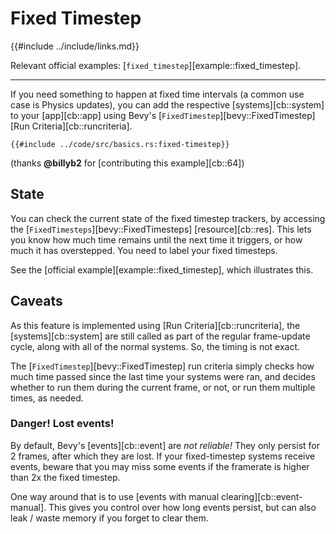 # Fixed Timestep

{{#include ../include/links.md}}

Relevant official examples:
[`fixed_timestep`][example::fixed_timestep].

---

If you need something to happen at fixed time intervals (a common use case
is Physics updates), you can add the respective [systems][cb::system] to
your [app][cb::app] using Bevy's [`FixedTimestep`][bevy::FixedTimestep]
[Run Criteria][cb::runcriteria].

```rust,no_run,noplayground
{{#include ../code/src/basics.rs:fixed-timestep}}
```

(thanks **@billyb2** for [contributing this example][cb::64])

## State

You can check the current state of the fixed timestep trackers, by accessing
the [`FixedTimesteps`][bevy::FixedTimesteps] [resource][cb::res]. This lets
you know how much time remains until the next time it triggers, or how much
it has overstepped. You need to label your fixed timesteps.

See the [official example][example::fixed_timestep], which illustrates this.

## Caveats

As this feature is implemented using [Run Criteria][cb::runcriteria], the
[systems][cb::system] are still called as part of the regular frame-update
cycle, along with all of the normal systems. So, the timing is not exact.

The [`FixedTimestep`][bevy::FixedTimestep] run criteria simply checks how much
time passed since the last time your systems were ran, and decides whether
to run them during the current frame, or not, or run them multiple times,
as needed.

### **Danger!** Lost events!

By default, Bevy's [events][cb::event] are *not reliable!* They only persist
for 2 frames, after which they are lost. If your fixed-timestep systems
receive events, beware that you may miss some events if the framerate is
higher than 2x the fixed timestep.

One way around that is to use [events with manual
clearing][cb::event-manual]. This gives you control over how long events
persist, but can also leak / waste memory if you forget to clear them.
